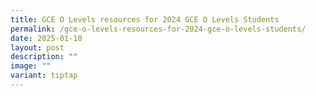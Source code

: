 ```yaml
---
title: GCE O Levels resources for 2024 GCE O Levels Students
permalink: /gce-o-levels-resources-for-2024-gce-o-levels-students/
date: 2025-01-10
layout: post
description: ""
image: ""
variant: tiptap
---
```

